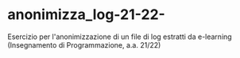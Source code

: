 # anonimizza_log-21-22-
Esercizio per l'anonimizzazione di un file di log estratti da e-learning (Insegnamento di Programmazione, a.a. 21/22)
